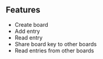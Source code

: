 ## Features
- Create board
- Add entry
- Read entry
- Share board key to other boards
- Read entries from other boards